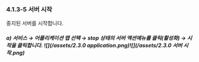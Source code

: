 ### 4.1.3-5 서버 시작

중지된 서버를 시작합니다.

##### a\)    서비스 → 어플리케이션 맵 선택 → stop 상태의 서버 액션메뉴를 클릭\(활성화\) → 시작을 클릭합니다. ![](/assets/2.3.0 application.png)![](/assets/2.3.0 서버 시작.png)



